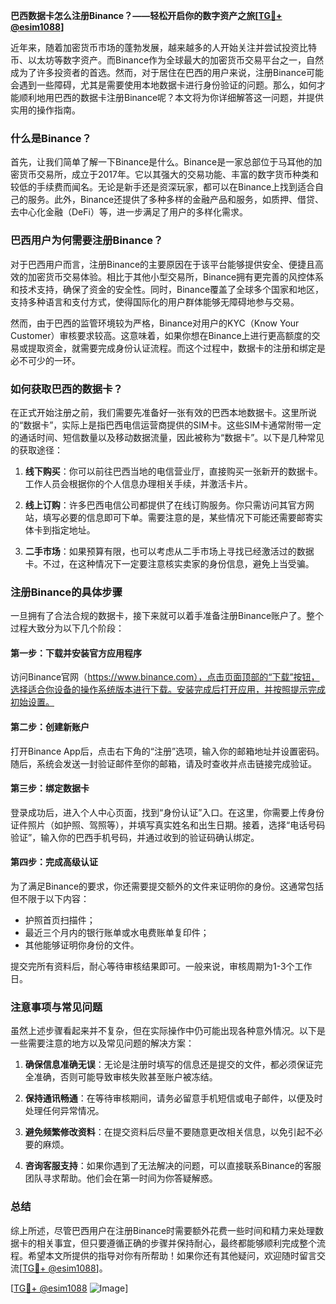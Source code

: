 **巴西数据卡怎么注册Binance？——轻松开启你的数字资产之旅[[TG💪+ @esim1088](https://t.me/s/esim1088)]**

近年来，随着加密货币市场的蓬勃发展，越来越多的人开始关注并尝试投资比特币、以太坊等数字资产。而Binance作为全球最大的加密货币交易平台之一，自然成为了许多投资者的首选。然而，对于居住在巴西的用户来说，注册Binance可能会遇到一些障碍，尤其是需要使用本地数据卡进行身份验证的问题。那么，如何才能顺利地用巴西的数据卡注册Binance呢？本文将为你详细解答这一问题，并提供实用的操作指南。

### 什么是Binance？

首先，让我们简单了解一下Binance是什么。Binance是一家总部位于马耳他的加密货币交易所，成立于2017年。它以其强大的交易功能、丰富的数字货币种类和较低的手续费而闻名。无论是新手还是资深玩家，都可以在Binance上找到适合自己的服务。此外，Binance还提供了多种多样的金融产品和服务，如质押、借贷、去中心化金融（DeFi）等，进一步满足了用户的多样化需求。

### 巴西用户为何需要注册Binance？

对于巴西用户而言，注册Binance的主要原因在于该平台能够提供安全、便捷且高效的加密货币交易体验。相比于其他小型交易所，Binance拥有更完善的风控体系和技术支持，确保了资金的安全性。同时，Binance覆盖了全球多个国家和地区，支持多种语言和支付方式，使得国际化的用户群体能够无障碍地参与交易。

然而，由于巴西的监管环境较为严格，Binance对用户的KYC（Know Your Customer）审核要求较高。这意味着，如果你想在Binance上进行更高额度的交易或提取资金，就需要完成身份认证流程。而这个过程中，数据卡的注册和绑定是必不可少的一环。

### 如何获取巴西的数据卡？

在正式开始注册之前，我们需要先准备好一张有效的巴西本地数据卡。这里所说的“数据卡”，实际上是指巴西电信运营商提供的SIM卡。这些SIM卡通常附带一定的通话时间、短信数量以及移动数据流量，因此被称为“数据卡”。以下是几种常见的获取途径：

1. **线下购买**：你可以前往巴西当地的电信营业厅，直接购买一张新开的数据卡。工作人员会根据你的个人信息办理相关手续，并激活卡片。
   
2. **线上订购**：许多巴西电信公司都提供了在线订购服务。你只需访问其官方网站，填写必要的信息即可下单。需要注意的是，某些情况下可能还需要邮寄实体卡到指定地址。

3. **二手市场**：如果预算有限，也可以考虑从二手市场上寻找已经激活过的数据卡。不过，在这种情况下一定要注意核实卖家的身份信息，避免上当受骗。

### 注册Binance的具体步骤

一旦拥有了合法合规的数据卡，接下来就可以着手准备注册Binance账户了。整个过程大致分为以下几个阶段：

#### 第一步：下载并安装官方应用程序
访问Binance官网（https://www.binance.com），点击页面顶部的“下载”按钮，选择适合你设备的操作系统版本进行下载。安装完成后打开应用，并按照提示完成初始设置。

#### 第二步：创建新账户
打开Binance App后，点击右下角的“注册”选项，输入你的邮箱地址并设置密码。随后，系统会发送一封验证邮件至你的邮箱，请及时查收并点击链接完成验证。

#### 第三步：绑定数据卡
登录成功后，进入个人中心页面，找到“身份认证”入口。在这里，你需要上传身份证件照片（如护照、驾照等），并填写真实姓名和出生日期。接着，选择“电话号码验证”，输入你的巴西手机号码，并通过收到的验证码确认绑定。

#### 第四步：完成高级认证
为了满足Binance的要求，你还需要提交额外的文件来证明你的身份。这通常包括但不限于以下内容：
- 护照首页扫描件；
- 最近三个月内的银行账单或水电费账单复印件；
- 其他能够证明你身份的文件。

提交完所有资料后，耐心等待审核结果即可。一般来说，审核周期为1-3个工作日。

### 注意事项与常见问题

虽然上述步骤看起来并不复杂，但在实际操作中仍可能出现各种意外情况。以下是一些需要注意的地方以及常见问题的解决方案：

1. **确保信息准确无误**：无论是注册时填写的信息还是提交的文件，都必须保证完全准确，否则可能导致审核失败甚至账户被冻结。
   
2. **保持通讯畅通**：在等待审核期间，请务必留意手机短信或电子邮件，以便及时处理任何异常情况。

3. **避免频繁修改资料**：在提交资料后尽量不要随意更改相关信息，以免引起不必要的麻烦。

4. **咨询客服支持**：如果你遇到了无法解决的问题，可以直接联系Binance的客服团队寻求帮助。他们会在第一时间为你答疑解惑。

### 总结

综上所述，尽管巴西用户在注册Binance时需要额外花费一些时间和精力来处理数据卡的相关事宜，但只要遵循正确的步骤并保持耐心，最终都能够顺利完成整个流程。希望本文所提供的指导对你有所帮助！如果你还有其他疑问，欢迎随时留言交流[[TG💪+ @esim1088](https://t.me/s/esim1088)]。

[[TG💪+ @esim1088](https://t.me/s/esim1088) ![Image](https://i.postimg.cc/4NQfJmqS/Snipaste-2025-05-13-00-14-12.png)]